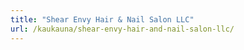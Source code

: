 ```yaml
---
title: "Shear Envy Hair & Nail Salon LLC"
url: /kaukauna/shear-envy-hair-and-nail-salon-llc/
---
```

